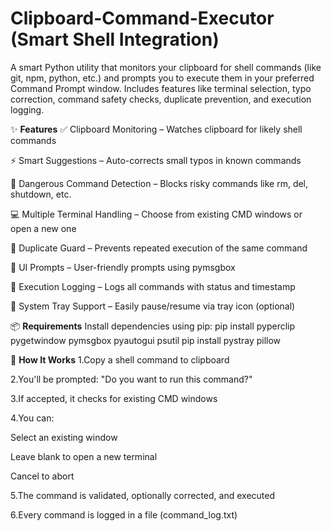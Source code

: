 # Clipboard-Command-Executor (Smart Shell Integration)
A smart Python utility that monitors your clipboard for shell commands (like git, npm, python, etc.) and prompts you to execute them in your preferred Command Prompt window. Includes features like terminal selection, typo correction, command safety checks, duplicate prevention, and execution logging.

✨ **Features**
✅ Clipboard Monitoring – Watches clipboard for likely shell commands

⚡ Smart Suggestions – Auto-corrects small typos in known commands

🛑 Dangerous Command Detection – Blocks risky commands like rm, del, shutdown, etc.

💻 Multiple Terminal Handling – Choose from existing CMD windows or open a new one

🔁 Duplicate Guard – Prevents repeated execution of the same command

🧠 UI Prompts – User-friendly prompts using pymsgbox

📜 Execution Logging – Logs all commands with status and timestamp

🧲 System Tray Support – Easily pause/resume via tray icon (optional)

📦 **Requirements**
Install dependencies using pip:
pip install pyperclip pygetwindow pymsgbox pyautogui psutil
pip install pystray pillow

🚀 **How It Works**
1.Copy a shell command to clipboard

2.You'll be prompted: "Do you want to run this command?"

3.If accepted, it checks for existing CMD windows

4.You can:

   Select an existing window

   Leave blank to open a new terminal

   Cancel to abort

5.The command is validated, optionally corrected, and executed

6.Every command is logged in a file (command_log.txt)
